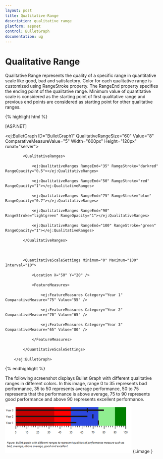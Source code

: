 ```yaml
---
layout: post
title: Qualitative-Range
description: qualitative range
platform: aspnet
control: BulletGraph	
documentation: ug
---
```


# Qualitative Range

Qualitative Range represents the quality of a specific range in quantitative scale like good, bad and satisfactory. Color for each qualitative range is customized using RangeStroke property. The RangeEnd property specifies the ending point of the qualitative range. Minimum value of quantitative scale is considered as the starting point of first qualitative range and previous end points are considered as starting point for other qualitative ranges. 

{% highlight html %}

[ASP.NET]

<ej:BulletGraph ID="BulletGraph1" QualitativeRangeSize="60" Value="8" ComparativeMeasureValue="5" Width="600px" Height="120px" runat="server">                        

            <QualitativeRanges>

                <ej:QualitativeRanges RangeEnd="35" RangeStroke="darkred" RangeOpacity="0.5"></ej:QualitativeRanges>

                <ej:QualitativeRanges RangeEnd="50" RangeStroke="red" RangeOpacity="1"></ej:QualitativeRanges>

                <ej:QualitativeRanges RangeEnd="75" RangeStroke="blue" RangeOpacity="0.7"></ej:QualitativeRanges>

                <ej:QualitativeRanges RangeEnd="90" RangeStroke="lightgreen" RangeOpacity="1"></ej:QualitativeRanges>

                <ej:QualitativeRanges RangeEnd="100" RangeStroke="green" RangeOpacity="1"></ej:QualitativeRanges>

            </QualitativeRanges>



            <QuantitativeScaleSettings Minimum="0" Maximum="100" Interval="10">

                <Location X="50" Y="20" />

                <FeatureMeasures>

                    <ej:FeatureMeasures Category="Year 1" ComparativeMeasure="75" Value="55" />

                    <ej:FeatureMeasures Category="Year 2" ComparativeMeasure="70" Value="65" />

                    <ej:FeatureMeasures Category="Year 3" ComparativeMeasure="65" Value="80" />

                </FeatureMeasures>

            </QuantitativeScaleSettings>

        </ej:BulletGraph>

{% endhighlight %}

The following screenshot displays Bullet Graph with different qualitative ranges in different colors. In this image, range 0 to 35 represents bad performance, 35 to 50 represents average performance, 50 to 75 represents that the performance is above average, 75 to 90 represents good performance and above 90 represents excellent performance.

![](Qualitative-Range_images/Qualitative-Range_img1.png)
{:.image }


